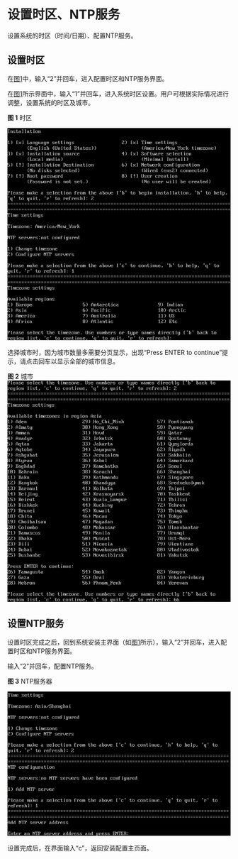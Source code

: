 # 设置时区、NTP服务<a name="ZH-CN_TOPIC_0187280612"></a>

设置系统的时区（时间/日期）、配置NTP服务。

## 设置时区<a name="zh-cn_topic_0155778951_section1911713017595"></a>

在[图1](进入安装界面-0.md#zh-cn_topic_0155778949_zh-cn_topic_0151920777_fcabdc4c637504f26ac19e9c99f288111)中，输入“2”并回车，进入配置时区和NTP服务界面。

在[图1](#zh-cn_topic_0155778951_zh-cn_topic_0151920790_fc6f125c2c19540b0828071e05fe8b8db)所示界面中，输入“1”并回车，进入系统时区设置。用户可根据实际情况进行调整，设置系统的时区及城市。

**图 1**  时区<a name="zh-cn_topic_0155778951_zh-cn_topic_0151920790_fc6f125c2c19540b0828071e05fe8b8db"></a>  


![](figures/7.png)

选择城市时，因为城市数量多需要分页显示，出现“Press ENTER to continue”提示，请点击回车以显示全部的城市信息。

**图 2**  城市<a name="fig7667103717316"></a>  
![](figures/城市.png "城市")

## 设置NTP服务<a name="zh-cn_topic_0155778951_section1434589596"></a>

设置时区完成之后，回到系统安装主界面（如[图1](进入安装界面-0.md#zh-cn_topic_0155778949_zh-cn_topic_0151920777_fcabdc4c637504f26ac19e9c99f288111)所示），输入“2”并回车，进入配置时区和NTP服务界面。

输入“2”并回车，配置NTP服务。

**图 3**  NTP服务器<a name="zh-cn_topic_0155778951_fig147741931111610"></a>  


![](figures/9.png)

设置完成后，在界面输入“c”，返回安装配置主页面。

